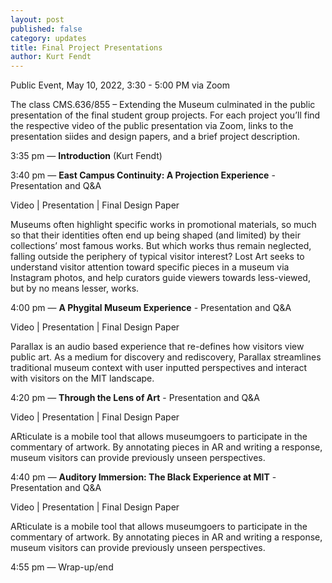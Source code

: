 ```yaml
---
layout: post
published: false
category: updates
title: Final Project Presentations
author: Kurt Fendt
---
```

Public Event, May 10, 2022, 3:30 - 5:00 PM via Zoom

The class CMS.636/855 – Extending the Museum culminated in the public presentation of the final student group projects. For each project you’ll find the respective video of the public presentation via Zoom, links to the presentation siides and design papers, and a brief project description.

3:35 pm — **Introduction** (Kurt Fendt)

3:40 pm —  **East Campus Continuity: A Projection Experience** - Presentation and Q&A

Video | Presentation | Final Design Paper

Museums often highlight specific works in promotional materials, so much so that their identities often end up being shaped (and limited) by their collections’ most famous works. But which works thus remain neglected, falling outside the periphery of typical visitor interest? Lost Art seeks to understand visitor attention toward specific pieces in a museum via Instagram photos, and help curators guide viewers towards less-viewed, but by no means lesser, works.

4:00 pm — **A Phygital Museum Experience** - Presentation and Q&A

Video | Presentation | Final Design Paper

Parallax is an audio based experience that re-defines how visitors view public art. As a medium for discovery and rediscovery, Parallax streamlines traditional museum context with user inputted perspectives and interact with visitors on the MIT landscape.

4:20 pm — **Through the Lens of Art** - Presentation and Q&A

Video | Presentation | Final Design Paper

ARticulate is a mobile tool that allows museumgoers to participate in the commentary of artwork. By annotating pieces in AR and writing a response, museum visitors can provide previously unseen perspectives.

4:40 pm — **Auditory Immersion: The Black Experience at MIT** - Presentation and Q&A

Video | Presentation | Final Design Paper

ARticulate is a mobile tool that allows museumgoers to participate in the commentary of artwork. By annotating pieces in AR and writing a response, museum visitors can provide previously unseen perspectives.


4:55 pm — Wrap-up/end